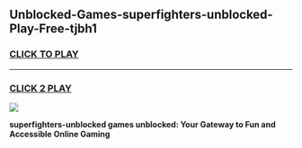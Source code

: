 
## Unblocked-Games-superfighters-unblocked-Play-Free-tjbh1
<h3>
<a href="https://premium76.site?title=superfighters-unblocked&ref=23A">CLICK TO PLAY</a></h3>
<hr>

<h3>
<a href="https://premium76.site?title=superfighters-unblocked&ref=23A">CLICK 2 PLAY</a>
  
</h3>

<a href="https://premium76.site?title=superfighters-unblocked&ref=23A"><img src="https://clearcache.store/games.png"></a>


**superfighters-unblocked games unblocked: Your Gateway to Fun and Accessible Online Gaming**
